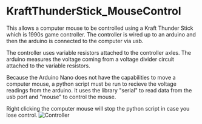 # KraftThunderStick_MouseControl

This allows a computer mouse to be controlled using a Kraft Thunder Stick which is 1990s game controller. The controller is wired up to an arduino and then the arduino is connected to the computer via usb. 

The controller uses variable resistors attached to the controller axles. The arduino measures the voltage coming from a voltage divider circuit attached to the variable resistors.

Because the Arduino Nano does not have the capabilities to move a computer mouse, a python script must be run to recieve the voltage readings from the arduino. It uses the library "serial" to read data from the usb port and "mouse" to control the mouse.

Right clicking the computer mouse will stop the python script in case you lose control.
![Controller](https://github.com/user-attachments/assets/f2e5a826-3aa0-41e5-95c9-5e996afda998)
